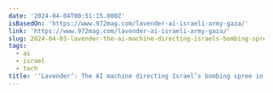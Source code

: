 ```yaml
---
date: '2024-04-04T00:51:15.000Z'
isBasedOn: 'https://www.972mag.com/lavender-ai-israeli-army-gaza/'
link: 'https://www.972mag.com/lavender-ai-israeli-army-gaza/'
slug: 2024-04-03-lavender-the-ai-machine-directing-israels-bombing-spree-in-gaza
tags:
  - ai
  - israel
  - tech
title: '‘Lavender’: The AI machine directing Israel’s bombing spree in Gaza'
---
```


